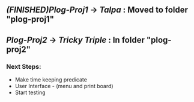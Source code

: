 ## *(FINISHED)Plog-Proj1* -> *Talpa* : Moved to folder "plog-proj1"

## *Plog-Proj2* -> *Tricky Triple* : In folder "plog-proj2"

### Next Steps:
  - Make time keeping predicate
  - User Interface - (menu and print board)
  - Start testing
